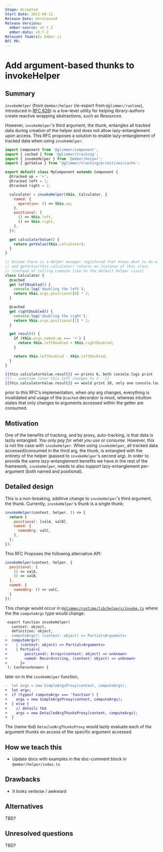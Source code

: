 ```yaml
---
Stage: Accepted
Start Date: 2021-08-11
Release Date: Unreleased
Release Versions:
  ember-source: vX.Y.Z
  ember-data: vX.Y.Z
Relevant Team(s): Ember.js
RFC PR:
---
```


<!---
Directions for above:

Stage: Leave as is
Start Date: Fill in with today's date, YYYY-MM-DD
Release Date: Leave as is
Release Versions: Leave as is
Relevant Team(s): Fill this in with the [team(s)](README.md#relevant-teams) to which this RFC applies
RFC PR: Fill this in with the URL for the Proposal RFC PR
-->

# Add argument-based thunks to invokeHelper

## Summary

`invokeHelper` (from `@ember/helper` (re-export from `@glimmer/runtime`), introduced in [RFC 626](https://github.com/emberjs/rfcs/pull/626))
is a low-level utility for helping library-authors create reactive wrapping abstractions, such as _Resources_.

However, `invokeHelper`'s third argument, the thunk, entangles all tracked data during creation
of the helper and does not allow lazy-entanglement upon access. This RFC proposes a solution
to enable lazy-entanglement of tracked data when using `invokeHelper`.

```js
import Component from '@glimmer/component';
import { cached } from '@glimmer/tracking';
import { invokeHelper } from '@ember/helper';
import { getValue } from '@glimmer/tracking/primitives/cache';

export default class MyComponent extends Component {
  @tracked op = '+';
  @tracked left = 1;
  @tracked right = 2;

  calculator = invokeHelper(this, Calculator, {
    named: {
      operation: () => this.op;
    },
    positional: [
      () => this.left,
      () => this.right,
    ],
  });

  get calculatorValue() {
    return getValue(this.calculator);
  }
}

// Assume there is a Helper manager registered that knows what to do with this
// and getValue(this.calculator) returns an instance of this class
// (instead of calling compute like on the default Helper class)
class Calculator {
  @cached
  get leftDoubled() {
    console.log('doubling the left');
    return this.args.positional[0] * 2;
  }

  @cached
  get rightDoubled() {
    console.log('doubling the right');
    return this.args.positional[1] * 2;
  }

  get result() {
    if (this.args.named.op === '+') {
      return this.leftDoubled + this.rightDoubled;
    }

    return this.leftDoubled - this.leftDoubled;
  }
}
```
```hbs
{{this.calculatorValue.result}} => prints 6, both console.logs print
{{!-- sometime later this.left changes to 3 --}}
{{this.calculatorValue.result}} => would print 10, only one console.log prints (because the left changed and not the right)
```

prior to this RFC's implementation, when _any_ arg changes, everything is invalidated and usage of the
`@cached` decorator is moot, whereas intuition states that only changes to arguments accessed within
the getter are consumed.

## Motivation

One of the benefits of tracking, and by proxy, auto-tracking, is that data is lazily entangled.
_You only pay for what you use or consume_. However, this is not the case with `invokeHelper`.
When using `invokeHelper`, all tracked data accessed/consumed in the third arg, the thunk, is
entangled with the entirety of the helper (passed to `invokeHelper`'s second arg). In order to
provide the same lazy-entanglement benefits we have in the rest of the framework, `invokeHelper`,
needs to also support lazy-entanglement per-argument (both named and positional).

## Detailed design

This is a non-breaking, additive change to `invokeHelper`'s third argument, the thunk.
Currently, `invokeHelper`'s thunk is a single thunk:
```js
invokeHelper(context, helper, () => {
  return {
    positional: [valA, valB],
    named: {
      namedArg: valC,
    },
  };
});
```
This RFC Proposes the following alternative API:
```js
invokeHelper(context, helper, {
  positional: [
    () => valA,
    () => valB,
  ],
  named: {
    namedArg: () => valC,
  }
});
```

This change would occur in [`@glimmer/runtime/lib/helpers/invoke.ts`](https://github.com/glimmerjs/glimmer-vm/blob/master/packages/%40glimmer/runtime/lib/helpers/invoke.ts#L48)
where the the `computeArgs` type would change:
```diff
 export function invokeHelper(
   context: object,
   definition: object,
-  computeArgs?: (context: object) => Partial<Arguments>
+  computeArgs?:
+    | (context: object) => Partial<Arguments>
+    | Partial<{
+        positional: Array<(context: object) => unknown>
+        named: Record<string, (context: object) => unknown>
+      }>
 ): Cache<unknown> {
```

later on in the `invokeHelper` function,
```diff
-  let args = new SimpleArgsProxy(context, computeArgs);
+  let args;
+  if (typeof computeArgs === 'function') {
+    args = new SimpleArgsProxy(content, computeArgs);
+  } else {
+    // details tbd
+    args = new DetailedArgThunksProxy(content, computeArgs);
+  }
```
The (name tbd) `DetailedArgThunksProxy` would lazily evaluate each of the argument thunks on
access of the specific argument accessed.


## How we teach this

- Update docs with examples in the doc-comment block in `@ember/helper/index.ts`

## Drawbacks

- It looks verbose / awkward

## Alternatives

TBD?

## Unresolved questions

TBD?
